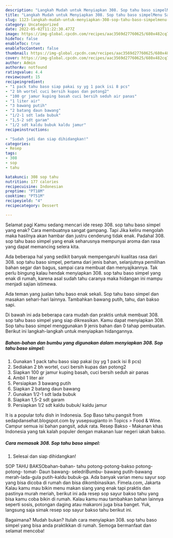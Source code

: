 ```yaml
---
description: "Langkah Mudah untuk Menyiapkan 308. Sop tahu baso simpelMenu Sahur"
title: "Langkah Mudah untuk Menyiapkan 308. Sop tahu baso simpelMenu Sahur"
slug: 1123-langkah-mudah-untuk-menyiapkan-308-sop-tahu-baso-simpelmenu-sahur
category: Uncategorized
date: 2022-05-02T11:22:30.477Z
image: https://img-global.cpcdn.com/recipes/aac3569d27760625/680x482cq70/308-sop-tahu-baso-simpel-foto-resep-utama.jpg
hideToc: false
enableToc: true
enableTocContent: false
thumbnail: https://img-global.cpcdn.com/recipes/aac3569d27760625/680x482cq70/308-sop-tahu-baso-simpel-foto-resep-utama.jpg
cover: https://img-global.cpcdn.com/recipes/aac3569d27760625/680x482cq70/308-sop-tahu-baso-simpel-foto-resep-utama.jpg
author: Admin
authorAv: notfound
ratingvalue: 4.4
reviewcount: 15
recipeingredient:
- "1 pack tahu baso siap pakai sy yg 1 pack isi 8 pcs"
- "2 bh wortel cuci bersih kupas dan potong2"
- "100 gr jamur kuping basah cuci bersih seduh air panas"
- "1 liter air"
- "3 bawang putih"
- "2 batang daun bawang"
- "1/2-1 sdt lada bubuk"
- "1,5-2 sdt garam"
- "1/2 sdt kaldu bubuk kaldu jamur"
recipeinstructions:

- "Sudah jadi dan siap dihidangkan!"
categories:
- Resep
tags:
- 308
- sop
- tahu

katakunci: 308 sop tahu 
nutrition: 177 calories
recipecuisine: Indonesian
preptime: "PT18M"
cooktime: "PT51M"
recipeyield: "4"
recipecategory: Dessert

---
```



Selamat pagi Kamu sedang mencari ide resep 308. sop tahu baso simpel yang enak? Cara membuatnya sangat gampang. Tapi Jika keliru mengolah maka hasilnya akan hambar dan justru cenderung tidak enak. Padahal 308. sop tahu baso simpel yang enak seharusnya mempunyai aroma dan rasa yang dapat memancing selera kita.


Ada beberapa hal yang sedikit banyak mempengaruhi kualitas rasa dari 308. sop tahu baso simpel, pertama dari jenis bahan, selanjutnya pemilihan bahan segar dan bagus, sampai cara membuat dan menyajikannya. Tak perlu bingung kalau hendak menyiapkan 308. sop tahu baso simpel yang enak di rumah, karena asal sudah tahu caranya maka hidangan ini mampu menjadi sajian istimewa.

Ada teman yang jualan tahu baso enak sekali. Sop tahu baso simpel dan masakan sehari-hari lainnya. Tambahkan bawang putih, tahu, dan bakso sapi.


Di bawah ini ada beberapa cara mudah dan praktis untuk membuat 308. sop tahu baso simpel yang siap dikreasikan. Kamu dapat menyiapkan 308. Sop tahu baso simpel menggunakan 9 jenis bahan dan 0 tahap pembuatan. Berikut ini langkah-langkah untuk menyiapkan hidangannya.

<!--inarticleads1-->

##### Bahan-bahan dan bumbu yang digunakan dalam menyiapkan 308. Sop tahu baso simpel:

1. Gunakan 1 pack tahu baso siap pakai (sy yg 1 pack isi 8 pcs)
1. Sediakan 2 bh wortel, cuci bersih kupas dan potong2
1. Siapkan 100 gr jamur kuping basah, cuci bersih seduh air panas
1. Ambil 1 liter air
1. Persiapkan 3 bawang putih
1. Siapkan 2 batang daun bawang
1. Gunakan 1/2-1 sdt lada bubuk
1. Siapkan 1,5-2 sdt garam
1. Persiapkan 1/2 sdt kaldu bubuk/ kaldu jamur


It is a popular tofu dish in Indonesia. Sop Baso tahu pangsit from sedapdansehat.blogspot.com by yusepsugianto in Topics &gt; Food &amp; Wine. Campur semua isi bahan pangsit, aduk rata. Resep Bakso - Makanan khas Indonesia yang tak kalah populer dengan makanan luar negeri iakah bakso. 

<!--inarticleads2-->

##### Cara memasak 308. Sop tahu baso simpel:


1. Selesai dan siap dihidangkan!

SOP TAHU BAKSObahan-bahan- tahu potong-potong-bakso potong-potong- tomat- Daun bawang- seledriBumbu- bawang putih-bawang merah-lada-gula putih-kaldu bubuk-ga. Ada banyak varian menu sayur sop yang bisa dicoba di rumah dan bisa dikombinasikan. Fimela.com, Jakarta Kalau kamu mau bikin menu makan siang yang enak tapi praktis dan pastinya murah meriah, berikut ini ada resep sop sayur bakso tahu yang bisa kamu coba bikin di rumah. Kalau kamu mau tambahkan bahan lainnya seperti sosis, potongan daging atau makaroni juga bisa banget. Yuk, langsung saja simak resep sop sayur bakso tahu berikut ini. 

Bagaimana? Mudah bukan? Itulah cara menyiapkan 308. sop tahu baso simpel yang bisa anda praktikkan di rumah. Semoga bermanfaat dan selamat mencoba!

